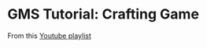 # GMS Tutorial: Crafting Game

From this [Youtube playlist](https://www.youtube.com/playlist?list=PLUEcBPiXnlBwNjhLWzJAQJ78deyXRIIZl)
